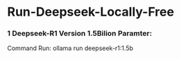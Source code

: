 # Run-Deepseek-Locally-Free

### 1 Deepseek-R1 Version 1.5Bilion Paramter: 
  Command Run:     ollama run deepseek-r1:1.5b
